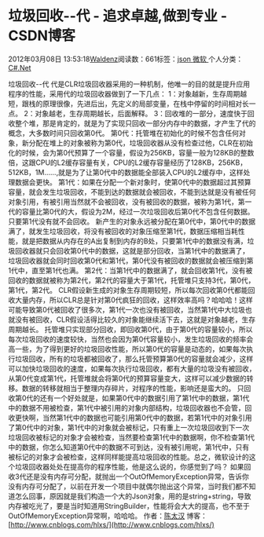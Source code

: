 
# 垃圾回收--代 - 追求卓越,做到专业 - CSDN博客


2012年03月08日 13:53:18[Waldenz](https://me.csdn.net/enter89)阅读数：661标签：[json																](https://so.csdn.net/so/search/s.do?q=json&t=blog)[微软																](https://so.csdn.net/so/search/s.do?q=微软&t=blog)[
							](https://so.csdn.net/so/search/s.do?q=json&t=blog)个人分类：[C\#.Net																](https://blog.csdn.net/enter89/article/category/877633)


垃圾回收--代
代是CLR垃圾回收器采用的一种机制，他唯一的目的就是提升应用程序的性能，采用代的垃圾回收器做到了一下几点：
1：对象越新，生存周期越短，跟栈的原理很像，先进后出，先定义的局部变量，在栈中停留的时间相对长一点。
2：对象越老，生存周期越长，后面解释。
3：回收堆的一部分，速度快于回收整个堆，那是肯定的，就是为了实现只回收一部分内存中的数据，才产生了代的概念，大多数时间只回收第0代。
第0代：托管堆在初始化的时候不包含任何对象，新分配在堆上的对象被称为第0代，垃圾回收器从没有检查过他，CLR在初始化的时候，会为第0代预算了一个容量，假设为256KB，容量一般为128KB的整数倍，这跟CPU的L2缓存容量有关，CPU的L2缓存容量经历了128KB，256KB，512KB，1M......,就是为了让第0代中的数据能全部装入CPU的L2缓存中，这样处理数据会更快。
第1代：如果在分配一个新对象时，使第0代中的数据超过其预算容量，就会发生垃圾回收，不能到达的数据就会被回收，不能到达就是没有被任何对象引用，有被引用当然就不会被回收，没有被回收的数据，被称为第1代，第一代的容量比第0代的大，假设为2M，经过一次垃圾回收后第0代不包含任何数据。只要第1代没有就不会回收。
新产生的对象永远被分配在第0代中，第0代中的数据满了，就发生垃圾回收，将没有被回收的对象压缩至第1代，数据压缩相当耗性能，就是把数据从内存在的A出复制到内存的B处，只要第1代中的数据没有满，垃圾回收器就只会回收第0代中的数据，这就是部分回收，当第1代中的数据满了，垃圾回收器就会同时回收第0代和第1代，第0代没有被回收的数据就会被压缩到第1代中，直至第1代也满。
第2代：当第1代中的数据满了，就会回收第1代，没有被回收的数据就被称为第2代，第2代的容量大于第1代，托管堆只支持3代，第0代，第1代，第2代。
CLR假设新生成的对象生存周期较短，所以每次回收第0代都能回收大量内存，所以CLR总是针对第0代疯狂的回收，这样效率高吗？哈哈哈！这样可能导致第0代被回收了很多次，第1代一次也没有被回收，当然第1代中大垃圾也就没有被回收，CLR假设活得比较久的对象能继续活下去，这就是对象越老，生存周期越长。
托管堆只实现部分回收，即回收第0代，由于第0代的容量较小，所以每次垃圾回收的速度较快，当然也会因为第0代容量较小，发生垃圾回收的频率会高一些，为了得到更好的垃圾回收性能，所以第0代的容量是动态的，如果每次执行垃圾回收，所有的垃圾都被回收了，那么托管预算第0代的容量就会减少，这样可以加快垃圾回收的速度，如果每次执行垃圾回收，都有大量的垃圾没有被回收，从第0代变成第1代，托管堆就会将第0代的预算容量变大，这样可以减少数据的转移。数据的转移就相当于整理内存碎片，对程序的性能，影响还是蛮大的。
只回收第0代的还有一个好处就是，如果第0代中的数据引用了第1代中的数据，第1代中的数据不用被检查，第1代中被引用的对象内部结构，垃圾回收器也不会管，回收更快啊，当然第1代中的数据也可能引用第0代中的数据，若第1代中的对象引用了第0代中的对象，第1代中的对象就会被标记，只有重上一次垃圾回收到下一次垃圾回收被标记的对象才会被检查，当然要检查第1代中的数据啊，你不检查第1代中的数据，你怎么知道第0代中的数据不可到达，没有被引用呢，第1代中，只有被标记的对象才会被检查，这样同样能提高垃圾回收的性能。总之，微软设计的这个垃圾回收器处处在提高你的程序性能，他是这么说的，你感觉到了吗？
如果回收3代还是没有内存可分配，就抛出一个OutOfMemoryException异常，告诉你没有内存可分配了，以前在开发一个项目中就偶尔抛出这个异常，当时我们都不知道怎么回事，原因就是我们构造一个大的Json对象，用的是string+string，导致内存被吃光了，要是当时知道用StringBuilder，性能将会大大的提高，也不至于OutOfMemoryException异常啊，哈哈哈。
作者：[陈太汉](http://www.cnblogs.com/hlxs/)
博客：[http://www.cnblogs.com/hlxs/](http://www.cnblogs.com/hlxs/)

